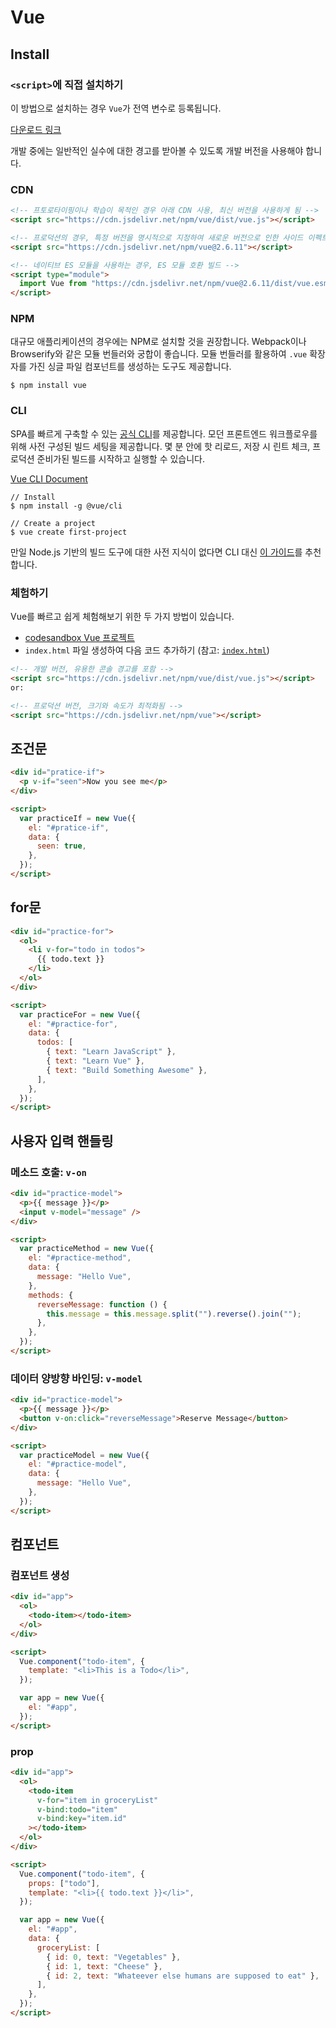 # Vue

## Install

### `<script>`에 직접 설치하기

이 방법으로 설치하는 경우 `Vue`가 전역 변수로 등록됩니다.

[다운로드 링크](https://vuejs.org/v2/guide/installation.html#Direct-lt-script-gt-Include)

개발 중에는 일반적인 실수에 대한 경고를 받아볼 수 있도록 개발 버전을 사용해야 합니다.

### CDN

```html
<!-- 프토로타이핑이나 학습이 목적인 경우 아래 CDN 사용, 최신 버전을 사용하게 됨 -->
<script src="https://cdn.jsdelivr.net/npm/vue/dist/vue.js"></script>

<!-- 프로덕션의 경우, 특정 버전을 명시적으로 지정하여 새로운 버전으로 인한 사이드 이펙트 방지하는 것이 좋음 -->
<script src="https://cdn.jsdelivr.net/npm/vue@2.6.11"></script>

<!-- 네이티브 ES 모듈을 사용하는 경우, ES 모듈 호환 빌드 -->
<script type="module">
  import Vue from "https://cdn.jsdelivr.net/npm/vue@2.6.11/dist/vue.esm.browser.js";
</script>
```

### NPM

대규모 애플리케이션의 경우에는 NPM로 설치할 것을 권장합니다. Webpack이나 Browserify와 같은 모듈 번들러와 궁합이 좋습니다. 모듈 번들러를 활용하여 `.vue` 확장자를 가진 싱글 파일 컴포넌트를 생성하는 도구도 제공합니다.

```shell
$ npm install vue
```

### CLI

SPA를 빠르게 구축할 수 있는 [공식 CLI](https://github.com/vuejs/vue-cli)를 제공합니다. 모던 프론트엔드 워크플로우를 위해 사전 구성된 빌드 세팅을 제공합니다. 몇 분 안에 핫 리로드, 저장 시 린트 체크, 프로덕션 준비가된 빌드를 시작하고 실행할 수 있습니다.

[Vue CLI Document](https://cli.vuejs.org/)

```cli
// Install
$ npm install -g @vue/cli

// Create a project
$ vue create first-project
```

만일 Node.js 기반의 빌드 도구에 대한 사전 지식이 없다면 CLI 대신 [이 가이드](https://vuejs.org/v2/guide/)를 추천합니다.

### 체험하기

Vue를 빠르고 쉽게 체험해보기 위한 두 가지 방법이 있습니다.

- [codesandbox Vue 프로젝트](https://codesandbox.io/s/github/vuejs/vuejs.org/tree/master/src/v2/examples/vue-20-hello-world)
- `index.html` 파일 생성하여 다음 코드 추가하기 (참고: [`index.html`](https://github.com/vuejs/vuejs.org/blob/master/src/v2/examples/vue-20-hello-world/index.html))

```html
<!-- 개발 버전, 유용한 콘솔 경고를 포함 -->
<script src="https://cdn.jsdelivr.net/npm/vue/dist/vue.js"></script>
or:

<!-- 프로덕션 버전, 크기와 속도가 최적화됨 -->
<script src="https://cdn.jsdelivr.net/npm/vue"></script>
```

## 조건문

```html
<div id="pratice-if">
  <p v-if="seen">Now you see me</p>
</div>

<script>
  var practiceIf = new Vue({
    el: "#pratice-if",
    data: {
      seen: true,
    },
  });
</script>
```

## for문

```html
<div id="practice-for">
  <ol>
    <li v-for="todo in todos">
      {{ todo.text }}
    </li>
  </ol>
</div>

<script>
  var practiceFor = new Vue({
    el: "#practice-for",
    data: {
      todos: [
        { text: "Learn JavaScript" },
        { text: "Learn Vue" },
        { text: "Build Something Awesome" },
      ],
    },
  });
</script>
```

## 사용자 입력 핸들링

### 메소드 호출: `v-on`

```html
<div id="practice-model">
  <p>{{ message }}</p>
  <input v-model="message" />
</div>

<script>
  var practiceMethod = new Vue({
    el: "#practice-method",
    data: {
      message: "Hello Vue",
    },
    methods: {
      reverseMessage: function () {
        this.message = this.message.split("").reverse().join("");
      },
    },
  });
</script>
```

### 데이터 양방향 바인딩: `v-model`

```html
<div id="practice-model">
  <p>{{ message }}</p>
  <button v-on:click="reverseMessage">Reserve Message</button>
</div>

<script>
  var practiceModel = new Vue({
    el: "#practice-model",
    data: {
      message: "Hello Vue",
    },
  });
</script>
```

## 컴포넌트

### 컴포넌트 생성

```html
<div id="app">
  <ol>
    <todo-item></todo-item>
  </ol>
</div>

<script>
  Vue.component("todo-item", {
    template: "<li>This is a Todo</li>",
  });

  var app = new Vue({
    el: "#app",
  });
</script>
```

### prop

```html
<div id="app">
  <ol>
    <todo-item
      v-for="item in groceryList"
      v-bind:todo="item"
      v-bind:key="item.id"
    ></todo-item>
  </ol>
</div>

<script>
  Vue.component("todo-item", {
    props: ["todo"],
    template: "<li>{{ todo.text }}</li>",
  });

  var app = new Vue({
    el: "#app",
    data: {
      groceryList: [
        { id: 0, text: "Vegetables" },
        { id: 1, text: "Cheese" },
        { id: 2, text: "Whateever else humans are supposed to eat" },
      ],
    },
  });
</script>
```
